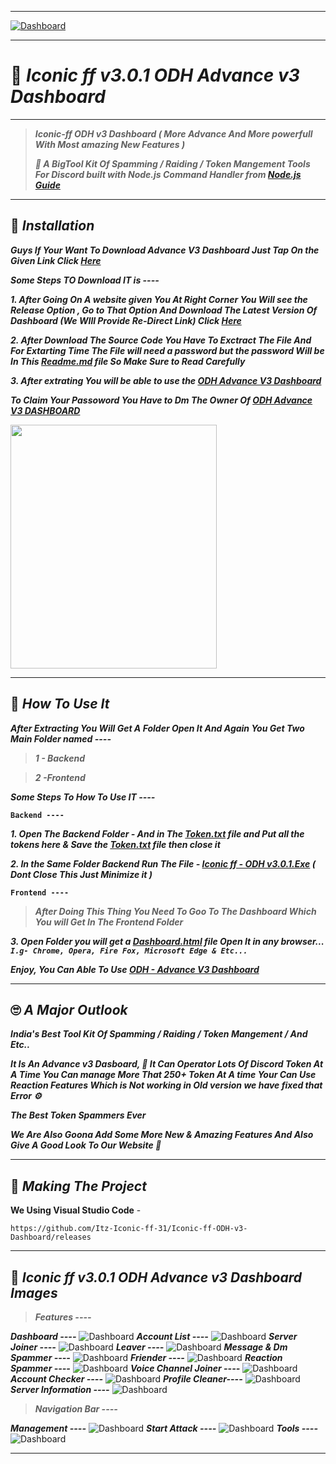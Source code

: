 ----

[![Dashboard](https://cdn.discordapp.com/attachments/791705781086846996/859343011573399567/20210629_133209.png)](https://github.com/Itz-Iconic-ff-31/Iconic-ff-ODH-v3-Dashboard)

----

# 🤖 ***Iconic ff v3.0.1 ODH Advance v3 Dashboard***

----

> ***Iconic-ff ODH v3 Dashboard ( More Advance And More powerfull With Most amazing New Features )***
>
>***🚀 A BigTool Kit Of Spamming / Raiding / Token Mangement Tools For Discord built with Node.js Command Handler from [Node.js Guide](https://nodejs.org/en/docs/guides/)***

----

## 🚀 ***Installation***

***Guys If Your Want To Download Advance V3 Dashboard Just Tap On the Given Link Click [Here](https://github.com/Itz-Iconic-ff-31/Iconic-ff-ODH-v3-Dashboard)***

***Some Steps TO Download IT is ----***

***1. After Going On A website given You At Right Corner You Will see the Release Option , Go to That Option And Download The Latest Version Of Dashboard (We WIll Provide Re-Direct Link) Click [Here](https://github.com/Itz-Iconic-ff-31/Iconic-ff-ODH-v3-Dashboard/releases)***

***2. After Download The Source Code You Have To Exctract The File And For Extarting Time The File will need a password but the password Will be In This [Readme.md](https://github.com/Itz-Iconic-ff-31/Iconic-ff-ODH-v3-Dashboard/blob/main/README.md) file So Make Sure to Read Carefully*** 

***3. After extrating You will be able to use the [ODH Advance V3 Dashboard](https://github.com/Itz-Iconic-ff-31/Iconic-ff-ODH-v3-Dashboard)***

***To Claim Your Passoword You Have to Dm The Owner Of [ODH Advance V3 DASHBOARD](https://github.com/Itz-Iconic-ff-31/Iconic-ff-ODH-v3-Dashboard)***

<img src="https://user-images.githubusercontent.com/77638593/124344054-ddcf1400-dbed-11eb-841f-b909a23aa844.jpg" width="330" height="390" />

----

## 🏁 ***How To Use It***

***After Extracting You Will Get A Folder Open It And Again You Get Two Main Folder named ----***
> ***1 - Backend***

> ***2 -Frontend***

***Some Steps To How To Use IT ----***

**`Backend ----`**

***1. Open The Backend Folder - And in The  [Token.txt](https://github.com/Itz-Iconic-ff-31/Iconic-ff-ODH-v3-Dashboar) file and Put all the tokens here & Save the [Token.txt](https://github.com/Itz-Iconic-ff-31/Iconic-ff-ODH-v3-Dashboar) file  then close it***

***2. In the Same Folder Backend Run The File - [Iconic ff - ODH v3.0.1.Exe](https://github.com/Itz-Iconic-ff-31/Iconic-ff-ODH-v3-Dashboar) ( Dont Close This Just Minimize it )***

**`Frontend ----`**

> ***After Doing This Thing You Need To Goo To The Dashboard Which You will Get In The Frontend Folder***

***3. Open Folder you will get a [Dashboard.html](https://github.com/Itz-Iconic-ff-31/Iconic-ff-ODH-v3-Dashboar) file  Open It in any browser...
`I.g- Chrome, Opera, Fire Fox, Microsoft Edge & Etc...`***

***Enjoy, You Can Able To Use [ODH - Advance V3 Dashboard](https://github.com/Itz-Iconic-ff-31/Iconic-ff-ODH-v3-Dashboar)***

----

## 🙄 ***A Major Outlook***

***India's Best Tool Kit Of Spamming / Raiding / Token Mangement / And Etc..***

***It Is An Advance v3 Dasboard, 🚀 It Can Operator Lots Of Discord Token At A Time You Can manage More That 250+ Token At A time Your Can Use Reaction Features Which is Not working in Old version we have fixed that Error ⚙️***

***The Best Token Spammers Ever***

***We Are Also Goona Add Some More New & Amazing Features And Also Give A Good Look To Our Website 🚀***

---

## 🔎 ***Making The Project***

**We Using Visual Studio Code** -

```
https://github.com/Itz-Iconic-ff-31/Iconic-ff-ODH-v3-Dashboard/releases
```
----

## 📸 ***Iconic ff v3.0.1 ODH Advance v3 Dashboard Images***

> ***Features ----***

***Dashboard ----***
![Dashboard](https://cdn.discordapp.com/attachments/791705781086846996/860836175576563732/unknown.png)
***Account List ----***
![Dashboard](https://cdn.discordapp.com/attachments/791705781086846996/860836508390391828/unknown.png)
***Server Joiner ----***
![Dashboard](https://cdn.discordapp.com/attachments/791705781086846996/860836612279500810/unknown.png)
***Leaver ----***
![Dashboard](https://cdn.discordapp.com/attachments/791705781086846996/860836717619183626/unknown.png)
***Message & Dm Spammer ----***
![Dashboard](https://cdn.discordapp.com/attachments/791705781086846996/860836799344410654/unknown.png)
***Friender ----***
![Dashboard](https://cdn.discordapp.com/attachments/791705781086846996/860836948369473536/unknown.png)
***Reaction Spammer ----***
![Dashboard](https://cdn.discordapp.com/attachments/791705781086846996/860837031151271967/unknown.png)
***Voice Channel Joiner ----***
![Dashboard](https://cdn.discordapp.com/attachments/791705781086846996/860837177042927616/unknown.png)
***Account Checker ----***
![Dashboard](https://cdn.discordapp.com/attachments/791705781086846996/860837520350642206/unknown.png)
***Profile Cleaner----***
![Dashboard](https://cdn.discordapp.com/attachments/791705781086846996/860837629712662558/unknown.png)
***Server Information ----***
![Dashboard](https://cdn.discordapp.com/attachments/791705781086846996/860837840518512670/unknown.png)

> ***Navigation Bar ----***

***Management ----***
![Dashboard](https://cdn.discordapp.com/attachments/791705781086846996/860837951105400862/unknown.png)
***Start Attack ----***
![Dashboard](https://cdn.discordapp.com/attachments/791705781086846996/860838039768137798/unknown.png)
***Tools ----***
![Dashboard](https://cdn.discordapp.com/attachments/791705781086846996/860838127002320937/unknown.png)

----
